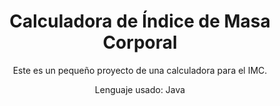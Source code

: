 <h1 align=center>Calculadora de Índice de Masa Corporal</h1>

<p align=center>Este es un pequeño proyecto de una calculadora para el IMC.</p>

<p align=center>Lenguaje usado: Java</p>
